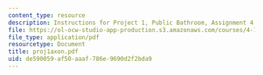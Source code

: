 ```yaml
---
content_type: resource
description: Instructions for Project 1, Public Bathroom, Assignment 4.
file: https://ol-ocw-studio-app-production.s3.amazonaws.com/courses/4-104-architectural-design-intentions-spring-2004/de590059af50aaaf786e9690d2f2bda9_proj1axon.pdf
file_type: application/pdf
resourcetype: Document
title: proj1axon.pdf
uid: de590059-af50-aaaf-786e-9690d2f2bda9
---
```

